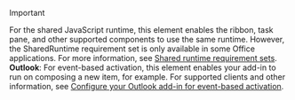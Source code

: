 > [!IMPORTANT]
> For the shared JavaScript runtime, this element enables the ribbon, task pane, and other supported components to use the same runtime. However, the SharedRuntime requirement set is only available in some Office applications. For more information, see [Shared runtime requirement sets](../reference/requirement-sets/shared-runtime-requirement-sets.md).
> **Outlook**: For event-based activation, this element enables your add-in to run on composing a new item, for example. For supported clients and other information, see [Configure your Outlook add-in for event-based activation](../outlook/autolaunch.md).
